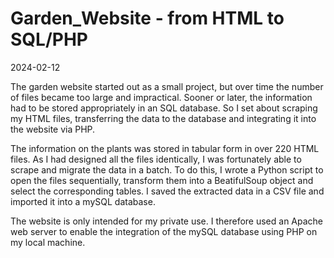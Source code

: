 # Garden_Website - from HTML to SQL/PHP

2024-02-12

The garden website started out as a small project, but over time the number of files became too large and impractical. Sooner or later, the information had to be stored appropriately in an SQL database.
So I set about scraping my HTML files, transferring the data to the database and integrating it into the website via PHP.

The information on the plants was stored in tabular form in over 220 HTML files. As I had designed all the files identically, I was fortunately able to scrape and migrate the data in a batch. To do this, I wrote a Python script to open the files sequentially, transform them into a BeatifulSoup object and select the corresponding tables. I saved the extracted data in a CSV file and imported it into a mySQL database.

The website is only intended for my private use. I therefore used an Apache web server to enable the integration of the mySQL database using PHP on my local machine.
